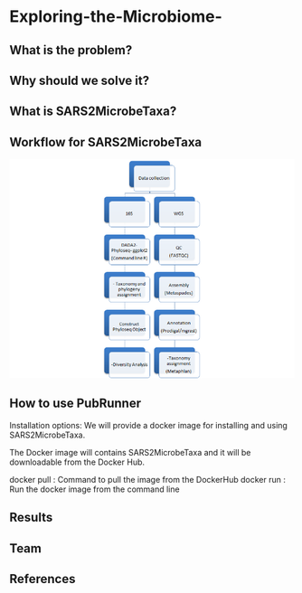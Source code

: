 # Exploring-the-Microbiome-

## What is the problem?


## Why should we solve it?

## What is SARS2MicrobeTaxa?


## Workflow for SARS2MicrobeTaxa
![Pipleline Workflow for Metagenomic Analysis of CoVID patients' microbiome](img/workflow.png)

## How to use PubRunner
Installation options:
We will provide a docker image for installing and using SARS2MicrobeTaxa.

The Docker image will contains SARS2MicrobeTaxa and it will be downloadable from the Docker Hub.

docker pull <!--- omicscodeathon/sars2microbetaxa --->: Command to pull the image from the DockerHub
docker run <!--- omicscodeathon/sars2microbetaxa --->: Run the docker image from the command line

## Results

## Team

## References
